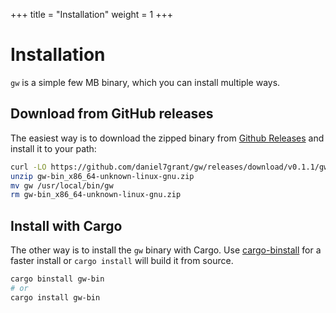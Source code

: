 +++
title = "Installation"
weight = 1
+++

# Installation

`gw` is a simple few MB binary, which you can install multiple ways.

## Download from GitHub releases

The easiest way is to download the zipped binary from [Github Releases](https://github.com/daniel7grant/gw/releases) and install it to your path:

```sh
curl -LO https://github.com/daniel7grant/gw/releases/download/v0.1.1/gw-bin_x86_64-unknown-linux-gnu.zip
unzip gw-bin_x86_64-unknown-linux-gnu.zip
mv gw /usr/local/bin/gw
rm gw-bin_x86_64-unknown-linux-gnu.zip
```

## Install with Cargo

The other way is to install the `gw` binary with Cargo. Use [cargo-binstall](https://github.com/cargo-bins/cargo-binstall) for a faster install or `cargo install` will build it from source.

```sh
cargo binstall gw-bin
# or
cargo install gw-bin
```

